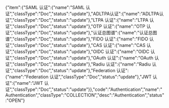 {"item":{"SAML 认证":{"name":"SAML 认证","classType":"Doc","status":"update"},"ADLTPA认证":{"name":"ADLTPA认证","classType":"Doc","status":"update"},"LTPA 认证":{"name":"LTPA 认证","classType":"Doc","status":"update"},"OTP  认证":{"name":"OTP  认证","classType":"Doc","status":"update"},"认证总图谱":{"name":"认证总图谱","classType":"Doc","status":"update"},"FIDO 认证":{"name":"FIDO 认证","classType":"Doc","status":"update"},"CAS 认证":{"name":"CAS 认证","classType":"Doc","status":"update"},"OIDC 认证":{"name":"OIDC 认证","classType":"Doc","status":"update"},"OAuth 认证":{"name":"OAuth 认证","classType":"Doc","status":"update"},"Radiu 认证":{"name":"Radiu 认证","classType":"Doc","status":"update"},"Federation 认证":{"name":"Federation 认证","classType":"Doc","status":"update"},"JWT 认证":{"name":"JWT 认证","classType":"Doc","status":"update"}},"code":"Authentication","name":"Authentication","classType":"COLLECTION","desc":"Authentication","status":"OPEN"}